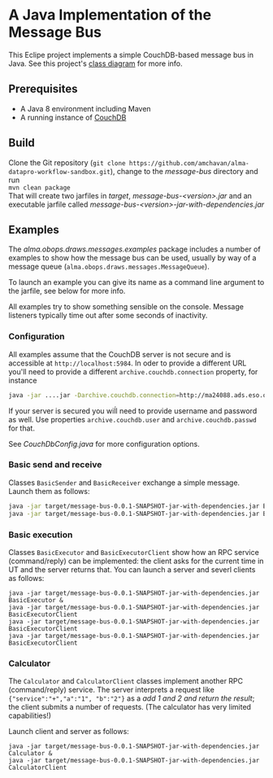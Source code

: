 # A Java Implementation of the Message Bus

This Eclipe project implements a simple CouchDB-based message bus in Java.
See this project's [class diagram](https://drive.google.com/file/d/18PNkMJEVu6y0roKZO_e_AKoYD0TLoPNn) for more info.

## Prerequisites

* A Java 8 environment including Maven
* A running instance of [CouchDB](couchdb.apache.org)

## Build

Clone the Git repository (`git clone https://github.com/amchavan/alma-datapro-workflow-sandbox.git`), change to the *message-bus* directory and run  
`mvn clean package`  
That will create two jarfiles in *target*, *message-bus-&lt;version&gt;.jar* and an executable jarfile called *message-bus-&lt;version&gt;-jar-with-dependencies.jar*

## Examples

The *alma.obops.draws.messages.examples* package includes a number of examples to show how the message bus can be used, usually by way of a message queue (`alma.obops.draws.messages.MessageQueue`).

To launch an example you can give its name as a command line argument to the jarfile, see below for more info.

All examples try to show something sensible on the console. Message listeners typically time out after some seconds of inactivity.

### Configuration

All examples assume that the CouchDB server is not secure and is accessible at `http://localhost:5984`. In oder to provide a different URL you'll need to provide a different `archive.couchdb.connection` property, for instance

```bash
java -jar ....jar -Darchive.couchdb.connection=http://ma24088.ads.eso.org:5984
```

If your server is secured you wiĺl need to provide username and password as well. Use properties `archive.couchdb.user` and `archive.couchdb.passwd` for that.

See *CouchDbConfig.java* for more configuration options.

### Basic send and receive

Classes `BasicSender` and `BasicReceiver` exchange a simple message. Launch them as follows:
```bash
java -jar target/message-bus-0.0.1-SNAPSHOT-jar-with-dependencies.jar BasicReceiver &
java -jar target/message-bus-0.0.1-SNAPSHOT-jar-with-dependencies.jar BasicSender
```

### Basic execution

Classes `BasicExecutor` and `BasicExecutorClient` show how an RPC service (command/reply) can be implemented: the client asks for the current time in UT and the server returns that. You can launch a
server and severl clients as follows:
```
java -jar target/message-bus-0.0.1-SNAPSHOT-jar-with-dependencies.jar BasicExecutor &
java -jar target/message-bus-0.0.1-SNAPSHOT-jar-with-dependencies.jar BasicExecutorClient
java -jar target/message-bus-0.0.1-SNAPSHOT-jar-with-dependencies.jar BasicExecutorClient
java -jar target/message-bus-0.0.1-SNAPSHOT-jar-with-dependencies.jar BasicExecutorClient
```

### Calculator

The `Calculator` and `CalculatorClient` classes implement another RPC (command/reply) service. The server interprets a request like `{"service":"+","a":"1", "b":"2"}` as a *add 1 and 2 and return the result*; the client submits a number of requests. (The calculator has very limited capabilities!)

Launch client and server as follows:
```
java -jar target/message-bus-0.0.1-SNAPSHOT-jar-with-dependencies.jar Calculator &
java -jar target/message-bus-0.0.1-SNAPSHOT-jar-with-dependencies.jar CalculatorClient
```




